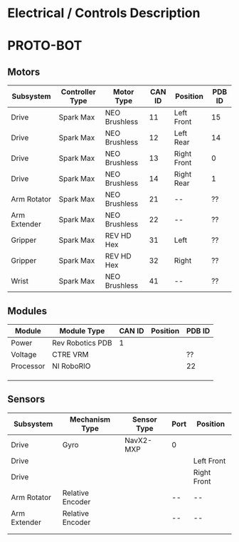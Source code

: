 # Electrical / Controls Description
# PROTO-BOT


## Motors

| Subsystem      | Controller Type | Motor Type    | CAN ID | Position    | PDB ID |
| -------------- | --------------- | ------------- | ------ | ----------- | ------ |
| Drive          | Spark Max       | NEO Brushless | 11     | Left Front  | 15     |
| Drive          | Spark Max       | NEO Brushless | 12     | Left Rear   | 14     |
| Drive          | Spark Max       | NEO Brushless | 13     | Right Front | 0      |
| Drive          | Spark Max       | NEO Brushless | 14     | Right Rear  | 1      |
| Arm Rotator    | Spark Max       | NEO Brushless | 21     | --          | ??     |
| Arm Extender   | Spark Max       | NEO Brushless | 22     | --          | ??     |
| Gripper        | Spark Max       | REV HD Hex    | 31     | Left        | ??     |
| Gripper        | Spark Max       | REV HD Hex    | 32     | Right       | ??     |
| Wrist          | Spark Max       | NEO Brushless | 41     | --          | ??     |

## Modules

| Module         | Module Type      | CAN ID | Position    | PDB ID |
| -------------- | ---------------- | ------ | ----------- | ------ |
| Power          | Rev Robotics PDB | 1      |             |        | 
| Voltage        | CTRE VRM         |        |             | ??     | 
| Processor      | NI RoboRIO       |        |             | 22     | 
|                |                  |        |             |        | 
|                |                  |        |             |        | 
|                |                  |        |             |        | 

## Sensors

| Subsystem      | Mechanism Type   | Sensor Type        | Port      | Position    |
| -------------- | ---------------- | ------------------ | --------- | ----------- |
| Drive          | Gyro             | NavX2-MXP          | 0         |             |
| Drive          |                  |                    |           | Left Front  |
| Drive          |                  |                    |           | Right Front |
| Arm Rotator    | Relative Encoder |                    | --        | --          |
| Arm Extender   | Relative Encoder |                    | --        | --          |
|                |                  |                    |           |             |
|                |                  |                    |           |             |


